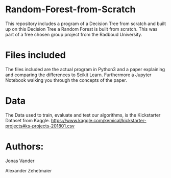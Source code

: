 # Random-Forest-from-Scratch
This repository includes a program of a Decision Tree from scratch and built up on this Decision Tree a Random Forest is built from scratch. This was part of a free chosen group project from the Radboud University.

# Files included
The files included are the actual program in Python3 and a paper explaining and comparing the differences to Scikit Learn. Furthermore a Jupyter Notebook walking you through the concepts of the paper.

# Data
The Data used to train, evaluate and test our algorithms, is the Kickstarter Dataset from Kaggle.
https://www.kaggle.com/kemical/kickstarter-projects#ks-projects-201801.csv

# Authors:
Jonas Vander

Alexander Zehetmaier
